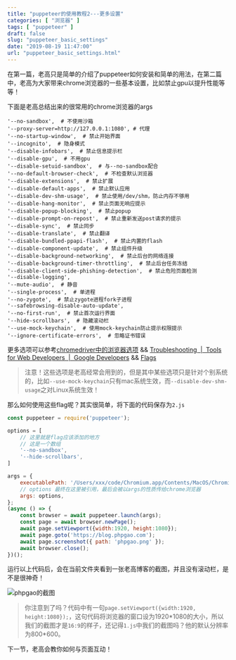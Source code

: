 ```yaml
---
title: "puppeteer的使用教程2---更多设置"
categories: [ "浏览器" ]
tags: [ "puppeteer" ]
draft: false
slug: "puppeteer_basic_settings"
date: "2019-08-19 11:47:00"
url: "puppeteer_basic_settings.html"
---
```


在第一篇，老高只是简单的介绍了puppeteer如何安装和简单的用法，在第二篇中，老高为大家带来chrome浏览器的一些基本设置，比如禁止gpu以提升性能等等！

<!--more-->

下面是老高总结出来的很常用的chrome浏览器的args

```
'--no-sandbox',  # 不使用沙箱
'--proxy-server=http://127.0.0.1:1080', # 代理
'--no-startup-window',  # 禁止开始界面
'--incognito',  # 隐身模式
'--disable-infobars',  # 禁止信息提示栏
'--disable-gpu',  # 不用gpu
'--disable-setuid-sandbox',  # 与--no-sandbox配合
'--no-default-browser-check',  # 不检查默认浏览器
'--disable-extensions',  # 禁止扩展
'--disable-default-apps',  # 禁止默认应用
'--disable-dev-shm-usage',  # 禁止使用/dev/shm，防止内存不够用
'--disable-hang-monitor',  # 禁止页面无响应提示
'--disable-popup-blocking',  # 禁止popup
'--disable-prompt-on-repost',  # 禁止重新发送post请求的提示
'--disable-sync',  # 禁止同步
'--disable-translate',  # 禁止翻译
'--disable-bundled-ppapi-flash',  # 禁止内置的flash
'--disable-component-update',  # 禁止组件升级
'--disable-background-networking',  # 禁止后台的网络连接
'--disable-background-timer-throttling',  # 禁止后台任务冻结
'--disable-client-side-phishing-detection',  # 禁止危险页面检测
'--disable-logging',
'--mute-audio',  # 静音
'--single-process',  # 单进程
'--no-zygote',  # 禁止zygote进程fork子进程
'--safebrowsing-disable-auto-update',
'--no-first-run',  # 禁止首次运行界面
'--hide-scrollbars',  # 隐藏滚动栏
'--use-mock-keychain',  # 使用mock-keychain防止提示权限提示
'--ignore-certificate-errors',  # 忽略证书错误
```


更多选项可以参考[chromedriver中的浏览器选项][1] && [Troubleshooting  |  Tools for Web Developers  |  Google Developers][2] &&  [Flags][3]

> 注意！这些选项是老高经常会用到的，但是其中某些选项只是针对个别系统的，比如`--use-mock-keychain`只有mac系统生效，而`--disable-dev-shm-usage`之对Linux系统生效！

那么如何使用这些flag呢？其实很简单，将下面的代码保存为`2.js`

```javascript
const puppeteer = require('puppeteer');

options = [
    // 这里就是flag应该添加的地方
    // 这是一个数组
    '--no-sandbox',
    '--hide-scrollbars',
]

args = {
    executablePath: '/Users/xxx/code/Chromium.app/Contents/MacOS/Chromium',
    // options 最终在这里被引用，最后会被以args的性质传给chrome浏览器
    args: options,
};
(async () => {
    const browser = await puppeteer.launch(args);
    const page = await browser.newPage();
    await page.setViewport({width:1920, height:1080});
    await page.goto('https://blog.phpgao.com');
    await page.screenshot({ path: 'phpgao.png' });
    await browser.close();
})();
```


运行以上代码后，会在当前文件夹看到一张老高博客的截图，并且没有滚动栏，是不是很神奇！

![phpgao的截图][4]

> 你注意到了吗？代码中有一句`page.setViewport({width:1920, height:1080});`，这句代码将浏览器的窗口设为1920\*1080的大小，所以我们的截图才是`16:9`的样子，还记得`1.js`中我们的截图吗？他的默认分辨率为800\*600。

下一节，老高会教你如何与页面互动！


  [1]: https://www.cnblogs.com/hushaojun/p/5981646.html
  [2]: https://developers.google.com/web/tools/puppeteer/troubleshooting
  [3]: https://github.com/GoogleChrome/chrome-launcher/blob/master/docs/chrome-flags-for-tools.md
  [4]: https://blog.phpgao.com/usr/uploads/2019/08/3222189880.png